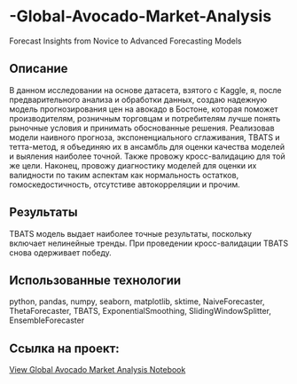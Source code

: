 # -Global-Avocado-Market-Analysis
Forecast Insights from Novice to Advanced Forecasting Models

## Описание
В данном исследовании на основе датасета, взятого с Kaggle, я, после предварительного анализа и обработки данных, создаю надежную модель прогнозирования цен на авокадо в Бостоне, которая поможет производителям, розничным торговцам и потребителям лучше понять рыночные условия и принимать обоснованные решения. Реализовав модели наивного прогноза, экспоненциального сглаживания, TBATS и тетта-метод, я объединяю их в ансамбль для оценки качества моделей и выяления наиболее точной. Также провожу кросс-валидацию для той же цели. Наконец, провожу диагностику моделей для оценки их валидности по таким аспектам как нормальность остатков, гомоскедостичность, отсутстиве автокорреляции и прочим.

## Результаты
TBATS модель выдает наиболее точные результаты, поскольку включает нелинейные тренды. При проведении кросс-валидации TBATS снова одерживает победу. 

## Использованные технологии
python, pandas, numpy, seaborn, matplotlib, sktime, NaiveForecaster, ThetaForecaster, TBATS, ExponentialSmoothing, SlidingWindowSplitter, EnsembleForecaster

## Ссылка на проект:
[View Global Avocado Market Analysis Notebook](./Time_Series_2.ipynb)


